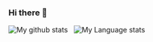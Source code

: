### Hi there 👋

<!--
**BobbyGoop/BobbyGoop** is a ✨ _special_ ✨ repository because its `README.md` (this file) appears on your GitHub profile.

Here are some ideas to get you started:

- 🔭 I’m currently working on ...
- 🌱 I’m currently learning ...
- 👯 I’m looking to collaborate on ...
- 🤔 I’m looking for help with ...
- 💬 Ask me about ...
- 📫 How to reach me: ...
- 😄 Pronouns: ...
- ⚡ Fun fact: ...
-->

![My github stats](https://github-readme-stats.vercel.app/api?username=BobbyGoop&show_icons=true&hide_border=true)&nbsp;&nbsp;
![My Language stats](https://github-readme-stats-eight-theta.vercel.app/api/top-langs/?username=BobbyGoop&layout=compact&langs_count=8&hide_border=true)
